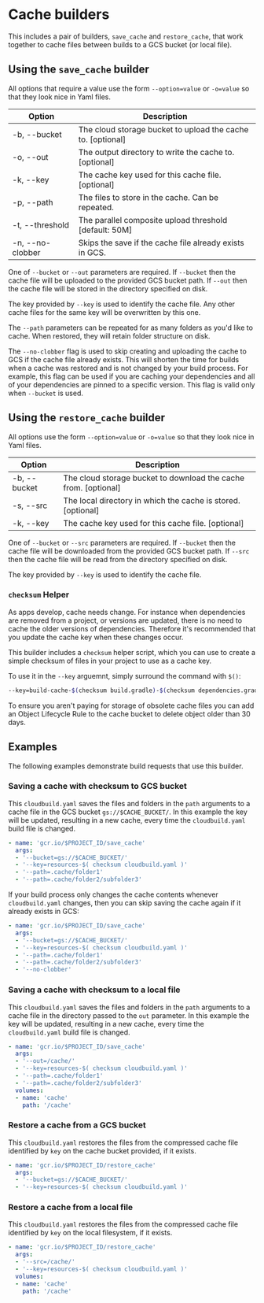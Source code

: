 # Cache builders

This includes a pair of builders, `save_cache` and `restore_cache`, that work together to cache files between builds to a GCS bucket (or local file).

## Using the `save_cache` builder

All options that require a value use the form `--option=value` or `-o=value` so that they look nice in Yaml files.

| Option           | Description                                                 |
| ---------------- | ----------------------------------------------------------- |
| -b, --bucket     | The cloud storage bucket to upload the cache to. [optional] |
| -o, --out        | The output directory to write the cache to. [optional]      |
| -k, --key        | The cache key used for this cache file. [optional]          |
| -p, --path       | The files to store in the cache. Can be repeated.           |
| -t, --threshold  | The parallel composite upload threshold [default: 50M]      |
| -n, --no-clobber | Skips the save if the cache file already exists in GCS.     |

One of `--bucket` or `--out` parameters are required.  If `--bucket` then the cache file will be uploaded to the provided GCS bucket path.  If `--out` then the cache file will be stored in the directory specified on disk.

The key provided by `--key` is used to identify the cache file. Any other cache files for the same key will be overwritten by this one.

The `--path` parameters can be repeated for as many folders as you'd like to cache.  When restored, they will retain folder structure on disk.

The `--no-clobber` flag is used to skip creating and uploading the cache to GCS if the cache file already exists. This will shorten the time for builds when a cache was restored and is not changed by your build process. For example, this flag can be used if you are caching your dependencies and all of your dependencies are pinned to a specific version. This flag is valid only when `--bucket` is used.

## Using the `restore_cache` builder

All options use the form `--option=value` or `-o=value` so that they look nice in Yaml files.

| Option       | Description                                                      |
| ------------ | ---------------------------------------------------------------- |
| -b, --bucket | The cloud storage bucket to download the cache from. [optional]  |
| -s, --src    | The local directory in which the cache is stored. [optional]     |
| -k, --key    | The cache key used for this cache file. [optional]           |

One of `--bucket` or `--src` parameters are required.  If `--bucket` then the cache file will be downloaded from the provided GCS bucket path.  If `--src` then the cache file will be read from the directory specified on disk.

The key provided by `--key` is used to identify the cache file.

### `checksum` Helper

As apps develop, cache needs change. For instance when dependencies are removed from a project, or versions are updated, there is no need to cache the older versions of dependencies. Therefore it's recommended that you update the cache key when these changes occur.

This builder includes a `checksum` helper script, which you can use to create a simple checksum of files in your project to use as a cache key.

To use it in the `--key` arguemnt, simply surround the command with `$()`:

```bash
--key=build-cache-$(checksum build.gradle)-$(checksum dependencies.gradle)
```

To ensure you aren't paying for storage of obsolete cache files you can add an Object Lifecycle Rule to the cache bucket to delete object older than 30 days.

## Examples

The following examples demonstrate build requests that use this builder.

### Saving a cache with checksum to GCS bucket

This `cloudbuild.yaml` saves the files and folders in the `path` arguments to a cache file in the GCS bucket `gs://$CACHE_BUCKET/`.  In this example the key will be updated, resulting in a new cache, every time the `cloudbuild.yaml` build file is changed.

```yaml
- name: 'gcr.io/$PROJECT_ID/save_cache'
  args:
  - '--bucket=gs://$CACHE_BUCKET/'
  - '--key=resources-$( checksum cloudbuild.yaml )'
  - '--path=.cache/folder1'
  - '--path=.cache/folder2/subfolder3'
```

If your build process only changes the cache contents whenever `cloudbuild.yaml` changes, then you can skip saving the cache again if it already exists in GCS:
```yaml
- name: 'gcr.io/$PROJECT_ID/save_cache'
  args:
  - '--bucket=gs://$CACHE_BUCKET/'
  - '--key=resources-$( checksum cloudbuild.yaml )'
  - '--path=.cache/folder1'
  - '--path=.cache/folder2/subfolder3'
  - '--no-clobber'
```

### Saving a cache with checksum to a local file

This `cloudbuild.yaml` saves the files and folders in the `path` arguments to a cache file in the directory passed to the `out` parameter.  In this example the key will be updated, resulting in a new cache, every time the `cloudbuild.yaml` build file is changed.

```yaml
- name: 'gcr.io/$PROJECT_ID/save_cache'
  args:
  - '--out=/cache/'
  - '--key=resources-$( checksum cloudbuild.yaml )'
  - '--path=.cache/folder1'
  - '--path=.cache/folder2/subfolder3'
  volumes:
  - name: 'cache'
    path: '/cache'
```

### Restore a cache from a GCS bucket

This `cloudbuild.yaml` restores the files from the compressed cache file identified by `key` on the cache bucket provided, if it exists.

```yaml
- name: 'gcr.io/$PROJECT_ID/restore_cache'
  args:
  - '--bucket=gs://$CACHE_BUCKET/'
  - '--key=resources-$( checksum cloudbuild.yaml )'
```

### Restore a cache from a local file

This `cloudbuild.yaml` restores the files from the compressed cache file identified by `key` on the local filesystem, if it exists.

```yaml
- name: 'gcr.io/$PROJECT_ID/restore_cache'
  args:
  - '--src=/cache/'
  - '--key=resources-$( checksum cloudbuild.yaml )'
  volumes:
  - name: 'cache'
    path: '/cache'
```
